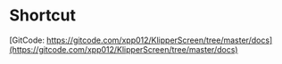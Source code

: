 # Shortcut
[GitCode: https://gitcode.com/xpp012/KlipperScreen/tree/master/docs](https://gitcode.com/xpp012/KlipperScreen/tree/master/docs)